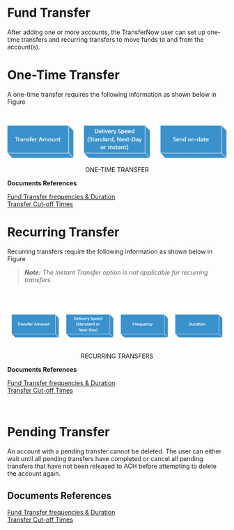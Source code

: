 

<!--

type: tab

titles: One-Time Transfer, Recurring Transfer, Pending Transfer

-->

 

# Fund Transfer
 
After adding one or more accounts, the TransferNow user can set up one-time transfers and recurring 
transfers to move funds to and from the account(s).

# One-Time Transfer
 
A one-time transfer requires the following information as shown below in Figure

&nbsp;

<center>

![image](../../assets/images/One_Time_Transfer.png) <br/>

ONE-TIME TRANSFER

</center>


**Documents References**

[Fund Transfer frequencies & Duration](?path=docs/fund-transfer/FT-freq.md)  
[Transfer Cut-off Times](?path=docs/fund-transfer/transfer-cutOff.md)


<!-- type: tab -->

 

# Recurring Transfer

 Recurring transfers require the following information as shown below in Figure
<!-- theme: info -->

> _**Note:** The Instant Transfer option is not applicable for recurring transfers._

&nbsp;


<center>

![image](../../assets/images/Recurring_Transfers.png) <br/>

RECURRING TRANSFERS

</center>

**Documents References**

[Fund Transfer frequencies & Duration](?path=docs/fund-transfer/FT-freq.md)  
[Transfer Cut-off Times](?path=docs/fund-transfer/transfer-cutOff.md)


 
&nbsp;
<!-- type: tab -->

 

# Pending Transfer

 

An account with a pending transfer cannot be deleted. The user can either wait until all pending transfers have completed or cancel all pending transfers that have not been released to ACH before attempting to delete the account again. 
 

 
 ## Documents References

[Fund Transfer frequencies & Duration](?path=docs/fund-transfer/FT-freq.md)  
[Transfer Cut-off Times](?path=docs/fund-transfer/transfer-cutOff.md)
 

<!-- type: tab-end -->

 